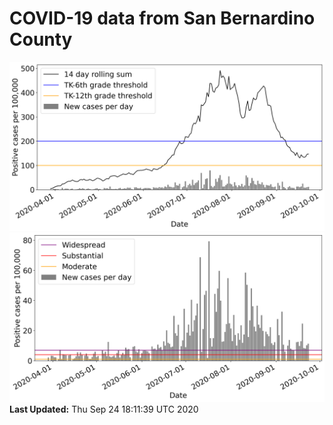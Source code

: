 # COVID-19 data from San Bernardino County
![image1](plots/graph.png)
![image2](plots/classification.png)
**Last Updated:** Thu Sep 24 18:11:39 UTC 2020